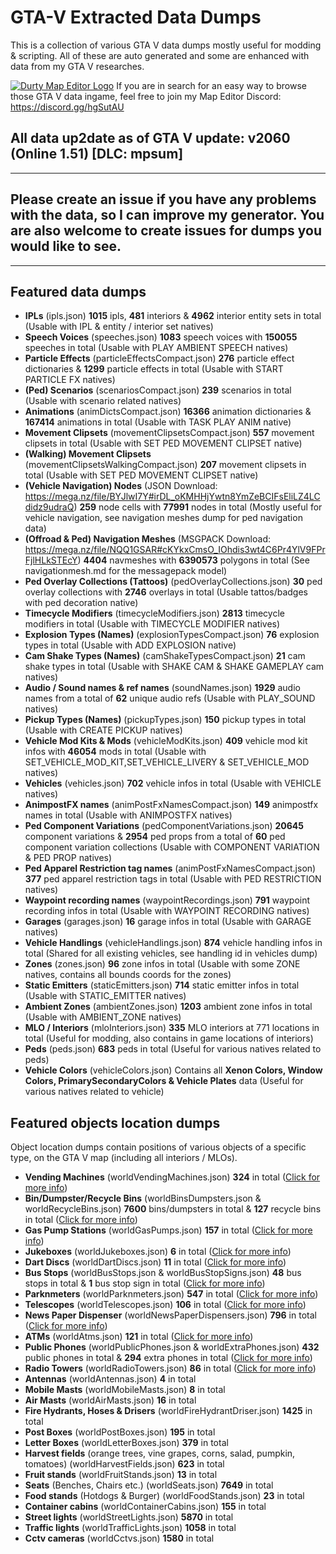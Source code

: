 # GTA-V Extracted Data Dumps
This is a collection of various GTA V data dumps mostly useful for modding &amp; scripting. All of these are auto generated and some are enhanced with data from my GTA V researches.

[![Durty Map Editor Logo](https://i.imgur.com/WsRJv3u.png)](https://discord.gg/hgSutAU)
If you are in search for an easy way to browse those GTA V data ingame, feel free to join my Map Editor Discord: https://discord.gg/hgSutAU

## All data up2date as of GTA V update: **v2060 (Online 1.51) [DLC: mpsum]**
---
## Please create an issue if you have any problems with the data, so I can improve my generator. You are also welcome to create issues for dumps you would like to see.
---
## **Featured data dumps**
- **IPLs** (ipls.json) **1015** ipls, **481** interiors & **4962** interior entity sets in total (Usable with IPL & entity / interior set natives)
- **Speech Voices** (speeches.json) **1083** speech voices with **150055** speeches in total (Usable with PLAY AMBIENT SPEECH natives)
- **Particle Effects** (particleEffectsCompact.json) **276** particle effect dictionaries & **1299** particle effects in total (Usable with START PARTICLE FX natives)
- **(Ped) Scenarios** (scenariosCompact.json) **239** scenarios in total (Usable with scenario related natives)
- **Animations** (animDictsCompact.json) **16366** animation dictionaries & **167414** animations in total (Usable with TASK PLAY ANIM native)
- **Movement Clipsets** (movementClipsetsCompact.json) **557** movement clipsets in total (Usable with SET PED MOVEMENT CLIPSET native)
- **(Walking) Movement Clipsets** (movementClipsetsWalkingCompact.json) **207** movement clipsets in total (Usable with SET PED MOVEMENT CLIPSET native)
- **(Vehicle Navigation) Nodes** (JSON Download: https://mega.nz/file/BYJlwI7Y#irDL_oKMHHjYwtn8YmZeBCIFsEliLZ4LCdidz9udraQ) **259** node cells with **77991** nodes in total (Mostly useful for vehicle navigation, see navigation meshes dump for ped navigation data)
- **(Offroad & Ped) Navigation Meshes** (MSGPACK Download: https://mega.nz/file/NQQ1GSAR#cKYkxCmsO_IOhdis3wt4C6Pr4YlV9FPrFjlHLkSTEcY) **4404** navmeshes with **6390573** polygons in total (See navigationmesh.md for the messagepack model)
- **Ped Overlay Collections (Tattoos)** (pedOverlayCollections.json) **30** ped overlay collections with **2746** overlays in total (Usable tattos/badges with ped decoration native)
- **Timecycle Modifiers** (timecycleModifiers.json) **2813** timecycle modifiers in total (Usable with TIMECYCLE MODIFIER natives)
- **Explosion Types (Names)** (explosionTypesCompact.json) **76** explosion types in total (Usable with ADD EXPLOSION native)
- **Cam Shake Types (Names)** (camShakeTypesCompact.json) **21** cam shake types in total (Usable with SHAKE CAM & SHAKE GAMEPLAY cam natives)
- **Audio / Sound names & ref names** (soundNames.json) **1929** audio names from a total of **62** unique audio refs (Usable with PLAY_SOUND natives)
- **Pickup Types (Names)** (pickupTypes.json) **150** pickup types in total (Usable with CREATE PICKUP natives)
- **Vehicle Mod Kits & Mods** (vehicleModKits.json) **409** vehicle mod kit infos with **46054** mods in total (Usable with SET_VEHICLE_MOD_KIT,SET_VEHICLE_LIVERY & SET_VEHICLE_MOD  natives)
- **Vehicles** (vehicles.json) **702** vehicle infos in total (Usable with VEHICLE natives)
- **AnimpostFX names** (animPostFxNamesCompact.json) **149** animpostfx names in total (Usable with ANIMPOSTFX natives)
- **Ped Component Variations** (pedComponentVariations.json) **20645** component variations & **2954** ped props from a total of **60** ped component variation collections (Usable with COMPONENT VARIATION & PED PROP natives)
- **Ped Apparel Restriction tag names** (animPostFxNamesCompact.json) **377** ped apparel restriction tags in total (Usable with PED RESTRICTION natives)
- **Waypoint recording names** (waypointRecordings.json) **791** waypoint recording infos in total (Usable with WAYPOINT RECORDING natives)
- **Garages** (garages.json) **16** garage infos in total (Usable with GARAGE natives)
- **Vehicle Handlings** (vehicleHandlings.json) **874** vehicle handling infos in total (Shared for all existing vehicles, see handling id in vehicles dump)
- **Zones** (zones.json) **96** zone infos in total (Usable with some ZONE natives, contains all bounds coords for the zones)
- **Static Emitters** (staticEmitters.json) **714** static emitter infos in total (Usable with STATIC_EMITTER natives)
- **Ambient Zones** (ambientZones.json) **1203** ambient zone infos in total (Usable with AMBIENT_ZONE natives)
- **MLO / Interiors** (mloInteriors.json) **335** MLO interiors at 771 locations in total (Useful for modding, also contains in game locations of interiors)
- **Peds** (peds.json) **683** peds in total (Useful for various natives related to peds)
- **Vehicle Colors** (vehicleColors.json) Contains all **Xenon Colors, Window Colors, PrimarySecondaryColors & Vehicle Plates** data (Useful for various natives related to vehicle)

## **Featured objects location dumps**
Object location dumps contain positions of various objects of a specific type, on the GTA V map (including all interiors / MLOs).
- **Vending Machines** (worldVendingMachines.json) **324** in total ([Click for more info](https://forum.altv.mp/topic/346-all-gta-v-vending-machine-prop-positions-rotations/))
- **Bin/Dumpster/Recycle Bins** (worldBinsDumpsters.json & worldRecycleBins.json) **7600** bins/dumpsters in total & **127** recycle bins in total ([Click for more info](https://forum.altv.mp/topic/369-all-gta-v-bindumpsterrecycle-bin-prop-positions-rotations/))
- **Gas Pump Stations** (worldGasPumps.json) **157** in total ([Click for more info](https://forum.altv.mp/topic/368-all-gta-v-gas-pump-prop-positions-rotations/))
- **Jukeboxes** (worldJukeboxes.json) **6** in total ([Click for more info](https://forum.altv.mp/topic/365-all-gta-v-jukebox-prop-positions-rotations/))
- **Dart Discs** (worldDartDiscs.json) **11** in total ([Click for more info](https://forum.altv.mp/topic/364-all-gta-v-dart-discs-positions-rotations/))
- **Bus Stops** (worldBusStops.json & worldBusStopSigns.json) **48** bus stops in total & **1** bus stop sign in total ([Click for more info](https://forum.altv.mp/topic/342-all-gta-v-bus-stops-positions-rotations/))
- **Parknmeters** (worldParknmeters.json) **547** in total ([Click for more info](https://forum.altv.mp/topic/345-all-gta-v-parknmeters-prop-positions-rotations/))
- **Telescopes** (worldTelescopes.json) **106** in total ([Click for more info](https://forum.altv.mp/topic/344-all-gta-v-telescope-prop-positions-rotations/))
- **News Paper Dispenser** (worldNewsPaperDispensers.json) **796** in total ([Click for more info](https://forum.altv.mp/topic/343-all-gta-v-news-paper-dispenser-prop-positions-rotations/))
- **ATMs** (worldAtms.json) **121** in total ([Click for more info](https://forum.altv.mp/topic/340-all-gta-v-atm-prop-positions-rotations/))
- **Public Phones** (worldPublicPhones.json & worldExtraPhones.json) **432** public phones in total & **294** extra phones in total ([Click for more info](https://forum.altv.mp/topic/341-all-gta-v-public-phone-prop-positions-rotations/))
- **Radio Towers** (worldRadioTowers.json) **86** in total ([Click for more info](https://forum.altv.mp/topic/570-all-gta-v-radio-tower-prop-positions-rotations/))
- **Antennas** (worldAntennas.json) **4** in total
- **Mobile Masts** (worldMobileMasts.json) **8** in total
- **Air Masts** (worldAirMasts.json) **16** in total
- **Fire Hydrants, Hoses & Drisers** (worldFireHydrantDriser.json) **1425** in total
- **Post Boxes** (worldPostBoxes.json) **195** in total
- **Letter Boxes** (worldLetterBoxes.json) **379** in total
- **Harvest fields** (orange trees, vine grapes, corns, salad, pumpkin, tomatoes) (worldHarvestFields.json) **623** in total
- **Fruit stands** (worldFruitStands.json) **13** in total
- **Seats** (Benches, Chairs etc.) (worldSeats.json) **7649** in total
- **Food stands** (Hotdogs & Burger) (worldFoodStands.json) **23** in total
- **Container cabins** (worldContainerCabins.json) **155** in total
- **Street lights** (worldStreetLights.json) **5870** in total
- **Traffic lights** (worldTrafficLights.json) **1058** in total
- **Cctv cameras** (worldCctvs.json) **1580** in total